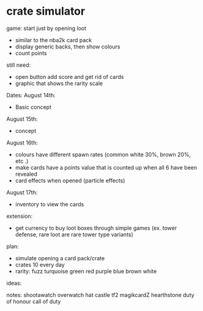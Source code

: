 # crate simulator

game:
start just by opening loot
- similar to the nba2k card pack
- display generic backs, then show colours
- count points

still need:
- open button add score and get rid of cards
- graphic that shows the rarity scale

Dates:
August 14th: 
- Basic concept

August 15th:
- concept

August 16th:
- colours have different spawn rates (common white 30%, brown 20%, etc
.)
- make cards have a points value that is counted up when all 6 have been revealed
- card effects when opened (particle effects)

August 17th:
- inventory to view the cards

extension:
- get currency to buy loot boxes through simple games (ex. tower defense, rare loot are rare tower type variants)

plan:
- simulate opening a card pack/crate
- crates 10 every day
- rarity:
fuzz
turquoise
green
red
purple
blue
brown
white

ideas:

notes:
shootawatch overwatch
hat castle tf2
magikcardZ hearthstone
duty of honour call of duty


